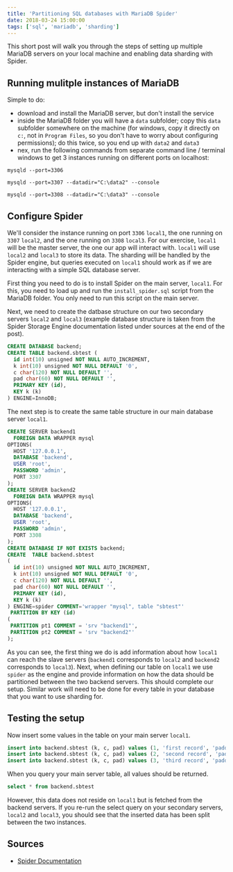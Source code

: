 ```yaml
---
title: 'Partitioning SQL databases with MariaDB Spider'
date: 2018-03-24 15:00:00
tags: ['sql', 'mariadb', 'sharding']
---
```


This short post will walk you through the steps of setting up multiple MariaDB servers on your local machine and enabling data sharding with Spider.

<!--more-->

## Running mulitple instances of MariaDB

Simple to do:

- download and install the MariaDB server, but don't install the service
- inside the MariaDB folder you will have a `data` subfolder; copy this `data` subfolder somewhere on the machine (for windows, copy it directly on `c:`, not in `Program Files`, so you don't have to worry about configuring permissions); do this twice, so you end up with `data2` and `data3`
- nex, run the following commands from separate command line / terminal windows to get 3 instances running on different ports on localhost:

```
mysqld --port=3306
```

```
mysqld --port=3307 --datadir="C:\data2" --console
```

```
mysqld --port=3308 --datadir="C:\data3" --console
```

## Configure Spider

We'll consider the instance running on port `3306` `local1`, the one running on `3307` `local2`, and the one running on `3308` `local3`. For our exercise, `local1` will be the master server, the one our app will interact with. `local1` will use `local2` and `local3` to store its data. The sharding will be handled by the Spider engine, but queries executed on `local1` should work as if we are interacting with a simple SQL database server.

First thing you need to do is to install Spider on the main server, `local1`. For this, you need to load up and run the `install_spider.sql` script from the MariaDB folder. You only need to run this script on the main server.

Next, we need to create the datbase structure on our two secondary servers `local2` and `local3` (example database structure is taken from the Spider Storage Engine documentation listed under sources at the end of the post).

``` sql
CREATE DATABASE backend;
CREATE TABLE backend.sbtest (
  id int(10) unsigned NOT NULL AUTO_INCREMENT,
  k int(10) unsigned NOT NULL DEFAULT '0',
  c char(120) NOT NULL DEFAULT '',
  pad char(60) NOT NULL DEFAULT '',
  PRIMARY KEY (id),
  KEY k (k)
) ENGINE=InnoDB;
```

The next step is to create the same table structure in our main database server `local1`.

``` sql
CREATE SERVER backend1 
  FOREIGN DATA WRAPPER mysql 
OPTIONS( 
  HOST '127.0.0.1', 
  DATABASE 'backend',
  USER 'root',
  PASSWORD 'admin',
  PORT 3307
);
CREATE SERVER backend2 
  FOREIGN DATA WRAPPER mysql 
OPTIONS( 
  HOST '127.0.0.1', 
  DATABASE 'backend',
  USER 'root',
  PASSWORD 'admin',
  PORT 3308
);
CREATE DATABASE IF NOT EXISTS backend;
CREATE  TABLE backend.sbtest
(
  id int(10) unsigned NOT NULL AUTO_INCREMENT,
  k int(10) unsigned NOT NULL DEFAULT '0',
  c char(120) NOT NULL DEFAULT '',
  pad char(60) NOT NULL DEFAULT '',
  PRIMARY KEY (id),
  KEY k (k)
) ENGINE=spider COMMENT='wrapper "mysql", table "sbtest"'
 PARTITION BY KEY (id) 
(
 PARTITION pt1 COMMENT = 'srv "backend1"',
 PARTITION pt2 COMMENT = 'srv "backend2"' 
);
```

As you can see, the first thing we do is add information about how `local1` can reach the slave servers (`backend1` corresponds to `local2` and `backend2` corresponds to `local3`). Next, when defining our table on `local1` we use `spider` as the engine and provide information on how the data should be partitioned between the two backend servers. This should complete our setup. Similar work will need to be done for every table in your database that you want to use sharding for.

## Testing the setup

Now insert some values in the table on your main server `local1`.

``` sql
insert into backend.sbtest (k, c, pad) values (1, 'first record', 'padding1')
insert into backend.sbtest (k, c, pad) values (2, 'second record', 'padding2')
insert into backend.sbtest (k, c, pad) values (3, 'third record', 'padding3')
```

When you query your main server table, all values should be returned.

``` sql
select * from backend.sbtest
```

However, this data does not reside on `local1` but is fetched from the backend servers. If you re-run the select query on your secondary servers, `local2` and `local3`, you should see that the inserted data has been split between the two instances.

## Sources

- [Spider Documentation](https://mariadb.com/kb/en/library/spider/)